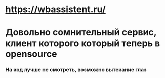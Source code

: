 # https://wbassistent.ru/ 
# Довольно сомнительный сервис, клиент которого который теперь в opensource

### На код лучше не смотреть, возможно вытекание глаз
